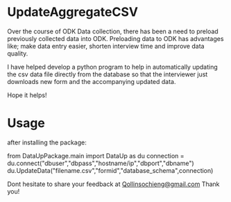 # UpdateAggregateCSV

Over the course of ODK Data collection, there has been a need to preload previously collected data into ODK. 
Preloading data to ODK has advantages like; make data entry easier, shorten interview time and improve data quality.

I have helped develop a python program to help in automatically updating the csv data file directly from the database so that the interviewer just
downloads new form and the accompanying updated data.

Hope it helps!

# Usage

after installing the package:

from DataUpPackage.main import DataUp as du
connection = du.connect("dbuser","dbpass","hostname/ip","dbport","dbname")
du.UpdateData("filename.csv","formid","database_schema",connection)

Dont hesitate to share your feedback at Qollinsochieng@gmail.com
Thank you!
